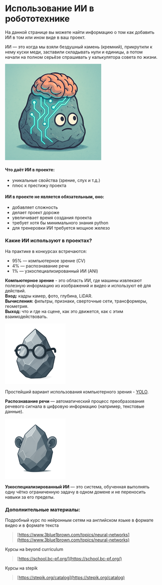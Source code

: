 # Использование ИИ в робототехнике

На данной странице вы можете найти информацию о том как добавить ИИ в том или ином виде в ваш проект.

ИИ — это когда мы взяли бездушный камень (кремний), прикрутили к нему куски меди, заставили складывать нули и единицы, а потом начали на полном серьёзе спрашивать у калькулятора совета по жизни.


![alt text](img/Picture1.png)

#### Что даёт ИИ в проекте:
- уникальные свойства (зрение, слух и т.д.)
- плюс к престижу проекта 


#### ИИ в проекте **не является** обязательным, оно:  
- добавляет сложность
- делает проект дороже
- увеличивает время создания проекта
- требует хотя бы минимального знания python
- для тренеровки ИИ требуется мощное железо

### Какие ИИ используют в проектах?
На практике в конкурсах встречаются:  
- 95% — компьютерное зрение (CV)   
- 4% — распознавание речи   
- 1% — узкоспециализированный ИИ (ANI)  

**Компьютерное зрение** - это область ИИ, где машины извлекают полезную информацию из изображений и видео и используют её для действий.  
**Вход:** кадры камер, фото, глубина, LiDAR.  
**Вычисления:** фильтры, признаки, сверточные сети, трансформеры, геометрия. 	
**Выход:** что и где на сцене, как это движется, как с этим взаимодействовать.

<img src="img/img_5.png" alt="desc" width="200">  

Простейший вариант использования компьютерного зрения - [YOLO](yolo.md).

**Распознавание речи** — автоматический процесс преобразования речевого сигнала в цифровую информацию (например, текстовые данные). 

<img src="img/img_15.png" alt="desc" width="200">  

**Узкоспециализированный ИИ** — это система, обученная выполнять одну чётко ограниченную задачу в одном домене и не переносить навыки за его пределы.

### Дополнительные материалы:

Подробный курс по нейронным сетям на английском языке в формате видео и в формате текста 
> [https://www.3blue1brown.com/topics/neural-networks](https://www.3blue1brown.com/topics/neural-networks)  

Курсы на beyond curriculum  
> [https://school.bc-pf.org/](https://school.bc-pf.org/)  

Курсы на stepik
> [https://stepik.org/catalog](https://stepik.org/catalog)
